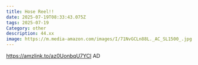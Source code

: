 ```yaml
---
title: Hose Reel!!
date: 2025-07-19T08:33:43.075Z
tags: 2025-07-19
Category: other
description: 44.xx
image: https://m.media-amazon.com/images/I/71NvGCLn88L._AC_SL1500_.jpg
---
```

https://amzlink.to/az0UonbqU7YCl
AD